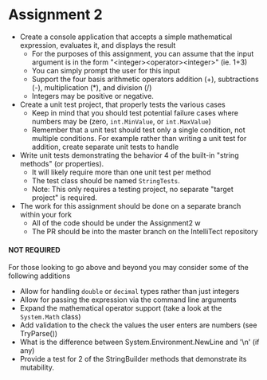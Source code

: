 # Assignment 2

* Create a console application that accepts a simple mathematical expression, evaluates it, and displays the result
  * For the purposes of this assignment, you can assume that the input argument is in the form "&lt;integer&gt;&lt;operator&gt;&lt;integer&gt;" (ie. 1+3)
  * You can simply prompt the user for this input
  * Support the four basis arithmetic operators addition (+), subtractions (-), multiplication (*), and division (/)
  * Integers may be positive or negative.
* Create a unit test project, that properly tests the various cases
  * Keep in mind that you should test potential failure cases where numbers may be (zero, `int.MinValue`, or `int.MaxValue`)
  * Remember that a unit test should test only a single condition, not multiple conditions. For example rather than writing a unit test for addition, create separate unit tests to handle
* Write unit tests demonstrating the behavior 4 of the built-in "string methods" (or properties).
  * It will likely require more than one unit test per method
  * The test class should be named `StringTests`.
  * Note: This only requires a testing project, no separate "target project" is required.
* The work for this assignment should be done on a separate branch within your fork
  * All of the code should be under the Assignment2 w
  * The PR should be into the master branch on the IntelliTect repository


#### NOT REQUIRED
For those looking to go above and beyond you may consider some of the following additions

* Allow for handling `double` or `decimal` types rather than just integers
* Allow for passing the expression via the command line arguments
* Expand the mathematical operator support (take a look at the `System.Math` class)
* Add validation to the check the values the user enters are numbers (see TryParse())
* What is the difference between System.Environment.NewLine and '\n' (if any)
* Provide a test for 2 of the StringBuilder methods that demonstrate its mutability.
